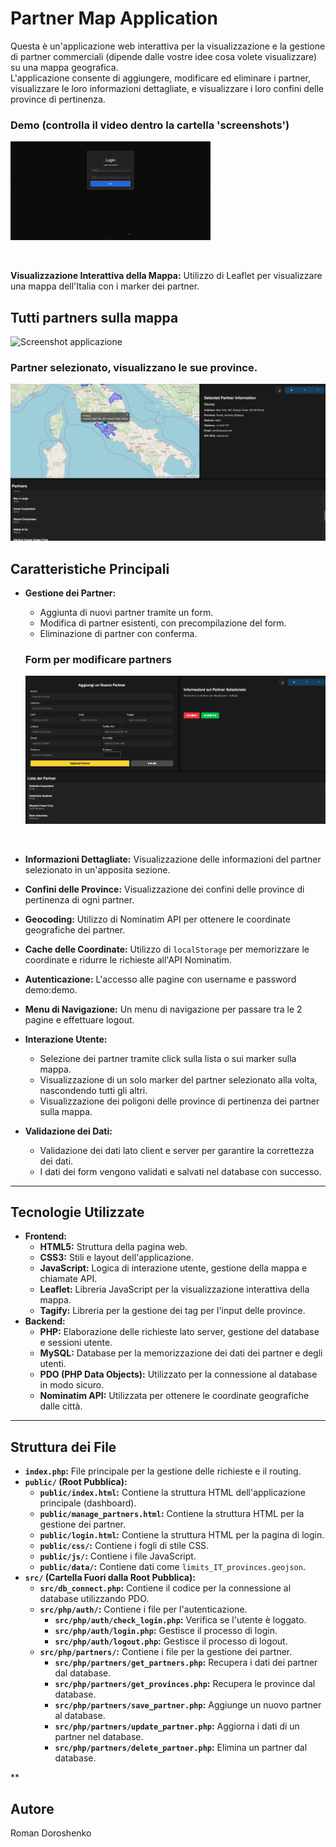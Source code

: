 # Partner Map Application

Questa è un'applicazione web interattiva per la visualizzazione e la gestione di partner 
commerciali (dipende dalle vostre idee cosa volete visualizzare) su una mappa geografica.<br>
L'applicazione consente di aggiungere, modificare ed eliminare i partner, visualizzare le loro informazioni dettagliate, e visualizzare i loro confini delle province di pertinenza.

### Demo (controlla il video dentro la cartella 'screenshots')
![Preview](screenshots/partners_on_maps.gif)

<br>

**Visualizzazione Interattiva della Mappa:** Utilizzo di Leaflet per visualizzare una mappa dell'Italia con i marker dei partner.

## Tutti partners sulla mappa
![Screenshot applicazione](screenshots/map_with_partners.png)
<br>
### Partner selezionato, visualizzano le sue province.
![Screenshot applicazione](screenshots/selected_partner.png)


## Caratteristiche Principali

*   **Gestione dei Partner:**
    *   Aggiunta di nuovi partner tramite un form.
    *   Modifica di partner esistenti, con precompilazione del form.
    *   Eliminazione di partner con conferma.
    ### Form per modificare partners
    ![Screenshot applicazione](screenshots/form.png)

    <br>
*   **Informazioni Dettagliate:** Visualizzazione delle informazioni del partner selezionato in un'apposita sezione.
*   **Confini delle Province:** Visualizzazione dei confini delle province di pertinenza di ogni partner.
*   **Geocoding:** Utilizzo di Nominatim API per ottenere le coordinate geografiche dei partner.
*   **Cache delle Coordinate:** Utilizzo di `localStorage` per memorizzare le coordinate e ridurre le richieste all'API Nominatim.
*    **Autenticazione:** L'accesso alle pagine con username e password demo:demo.
*    **Menu di Navigazione:** Un menu di navigazione per passare tra le 2 pagine e effettuare logout.
*   **Interazione Utente:**
    *   Selezione dei partner tramite click sulla lista o sui marker sulla mappa.
    *   Visualizzazione di un solo marker del partner selezionato alla volta, nascondendo tutti gli altri.
    *   Visualizzazione dei poligoni delle province di pertinenza dei partner sulla mappa.
*   **Validazione dei Dati:**
    *   Validazione dei dati lato client e server per garantire la correttezza dei dati.
    *   I dati dei form vengono validati e salvati nel database con successo.

<hr>

## Tecnologie Utilizzate

*   **Frontend:**
    *   **HTML5:** Struttura della pagina web.
    *   **CSS3:** Stili e layout dell'applicazione.
    *   **JavaScript:** Logica di interazione utente, gestione della mappa e chiamate API.
    *   **Leaflet:** Libreria JavaScript per la visualizzazione interattiva della mappa.
    *   **Tagify:** Libreria per la gestione dei tag per l'input delle province.
*   **Backend:**
    *   **PHP:** Elaborazione delle richieste lato server, gestione del database e sessioni utente.
    *   **MySQL:** Database per la memorizzazione dei dati dei partner e degli utenti.
    *   **PDO (PHP Data Objects):** Utilizzato per la connessione al database in modo sicuro.
    *   **Nominatim API:** Utilizzata per ottenere le coordinate geografiche dalle città.

<hr>

## Struttura dei File

*   **`index.php`:** File principale per la gestione delle richieste e il routing.
*   **`public/` (Root Pubblica):**
    *   **`public/index.html`:** Contiene la struttura HTML dell'applicazione principale (dashboard).
    *   **`public/manage_partners.html`:** Contiene la struttura HTML per la gestione dei partner.
    *   **`public/login.html`:** Contiene la struttura HTML per la pagina di login.
    *   **`public/css/`:** Contiene i fogli di stile CSS.
    *   **`public/js/`:** Contiene i file JavaScript.
    *   **`public/data/`:** Contiene dati come `limits_IT_provinces.geojson`.
*  **`src/` (Cartella Fuori dalla Root Pubblica):**
    *   **`src/db_connect.php`:** Contiene il codice per la connessione al database utilizzando PDO.
    *   **`src/php/auth/`:** Contiene i file per l'autenticazione.
        *   **`src/php/auth/check_login.php`:** Verifica se l'utente è loggato.
        *   **`src/php/auth/login.php`:** Gestisce il processo di login.
        *   **`src/php/auth/logout.php`:** Gestisce il processo di logout.
    *  **`src/php/partners/`:** Contiene i file per la gestione dei partner.
        *   **`src/php/partners/get_partners.php`:** Recupera i dati dei partner dal database.
        *   **`src/php/partners/get_provinces.php`:** Recupera le province dal database.
        *   **`src/php/partners/save_partner.php`:** Aggiunge un nuovo partner al database.
        *   **`src/php/partners/update_partner.php`:** Aggiorna i dati di un partner nel database.
        *   **`src/php/partners/delete_partner.php`:** Elimina un partner dal database.

**


## Autore

Roman Doroshenko